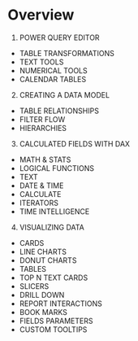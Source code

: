 # Overview
1. POWER QUERY EDITOR

- TABLE TRANSFORMATIONS 
- TEXT TOOLS
- NUMERICAL TOOLS
- CALENDAR TABLES

2. CREATING A DATA MODEL

- TABLE RELATIONSHIPS
- FILTER FLOW
- HIERARCHIES

3. CALCULATED FIELDS WITH DAX

- MATH & STATS
- LOGICAL FUNCTIONS
- TEXT
- DATE & TIME
- CALCULATE
- ITERATORS
- TIME INTELLIGENCE

4. VISUALIZING DATA

- CARDS
- LINE CHARTS
- DONUT CHARTS
- TABLES
- TOP N TEXT CARDS
- SLICERS
- DRILL DOWN
- REPORT INTERACTIONS
- BOOK MARKS
- FIELDS PARAMETERS
- CUSTOM TOOLTIPS
